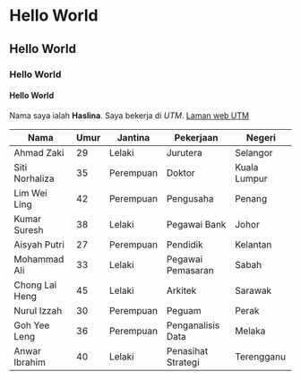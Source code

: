 # Hello World
## Hello World
### Hello World
#### Hello World

Nama saya ialah **Haslina**. Saya bekerja di *UTM*. [Laman web UTM](https://www.utm.my/)

| Nama           | Umur | Jantina | Pekerjaan       | Negeri        |
|----------------|------|---------|-----------------|---------------|
| Ahmad Zaki     | 29   | Lelaki  | Jurutera        | Selangor      |
| Siti Norhaliza | 35   | Perempuan | Doktor         | Kuala Lumpur  |
| Lim Wei Ling   | 42   | Perempuan | Pengusaha      | Penang        |
| Kumar Suresh   | 38   | Lelaki  | Pegawai Bank    | Johor         |
| Aisyah Putri   | 27   | Perempuan | Pendidik       | Kelantan      |
| Mohammad Ali   | 33   | Lelaki  | Pegawai Pemasaran | Sabah       |
| Chong Lai Heng | 45   | Lelaki  | Arkitek         | Sarawak       |
| Nurul Izzah    | 30   | Perempuan | Peguam         | Perak         |
| Goh Yee Leng   | 36   | Perempuan | Penganalisis Data | Melaka     |
| Anwar Ibrahim  | 40   | Lelaki  | Penasihat Strategi | Terengganu |


